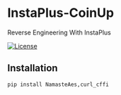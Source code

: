 # InstaPlus-CoinUp
Reverse Engineering With InstaPlus



[![License](https://img.shields.io/badge/license-MIT-blue.svg)](https://opensource.org/licenses/MIT)



## Installation

```bash
pip install NamasteAes,curl_cffi

